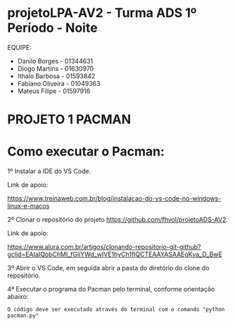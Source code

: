 # projetoLPA-AV2 - Turma ADS 1º Período - Noite
EQUIPE:
* Danilo Borges - 01344631
* Diogo Martins - 01630970
* Ithalo Barbosa - 01593842
* Fabiano Oliveira - 01049363
* Mateus Filipe - 01597916
# PROJETO 1 PACMAN
# Como executar o Pacman:
1º Instalar a IDE do VS Code.

Link de apoio:

https://www.treinaweb.com.br/blog/instalacao-do-vs-code-no-windows-linux-e-macos

2º Clonar o repositório do projeto https://github.com/fhvol/projetoADS-AV2.

Link de apoio:

https://www.alura.com.br/artigos/clonando-repositorio-git-github?gclid=EAIaIQobChMI_fGliYWd_wIVE1hyCh1fIQCTEAAYASAAEgKva_D_BwE

3º Abrir o VS Code, em seguida abrir a pasta do diretório do clone do repositório.

4ª Executar o programa do Pacman pelo terminal, conforme orientação abaixo:
    
    O código deve ser executado através do terminal com o comando "python pacman.py"
